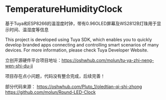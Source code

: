 # TemperatureHumidityClock
基于Tuya和ESP8266的温湿度时钟，带有0.96OLED屏幕及WS2812B灯珠用于显示时间、温湿度等信息

This project is developed using Tuya SDK, which enables you to quickly develop branded apps connecting and controlling smart scenarios of many devices.
For more information, please check Tuya Developer Website.

立创开源硬件平台项目地址：https://oshwhub.com/molun/tu-ya-zhi-neng-wen-shi-du-ji


项目存在点小问题，代码没有整合完成，后续完善！

部分代码来源：
https://oshwhub.com/Pluto_1/oledtian-qi-shi-zhong
https://github.com/molun/Round-LED-Clock